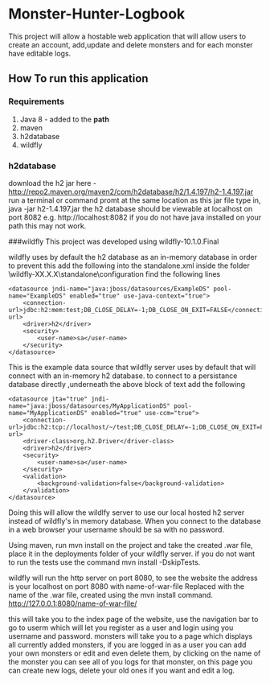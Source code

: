 # Monster-Hunter-Logbook

This project will allow a hostable web application that will allow users to create an account, add,update and delete monsters and for each monster have editable logs.

## How To run this application

### Requirements

1. Java 8 - added to the **path**
2. maven
3. h2database
4. wildfly

### h2database

download the h2 jar here - http://repo2.maven.org/maven2/com/h2database/h2/1.4.197/h2-1.4.197.jar
run a terminal or command promt at the same location as this jar file type in,
                                java -jar h2-1.4.197.jar
the h2 database should be viewable at localhost on port 8082 e.g. http://localhost:8082
if you do not have java installed on your path this may not work.

###wildfly
This project was developed using wildfly-10.1.0.Final

wildfly uses by default the h2 database as an in-memory database
in order to prevent this add the following into the standalone.xml inside the folder
                            \wildfly-XX.X.X\standalone\configuration
find the following lines
```
<datasource jndi-name="java:jboss/datasources/ExampleDS" pool-name="ExampleDS" enabled="true" use-java-context="true">
    <connection-url>jdbc:h2:mem:test;DB_CLOSE_DELAY=-1;DB_CLOSE_ON_EXIT=FALSE</connection-url>
    <driver>h2</driver>
    <security>
        <user-name>sa</user-name>
    </security>
</datasource>
```
This is the example data source that wildfly server uses by default that will connect with an in-memory h2 database.
to connect to a persistance database directly ,underneath the above block of text add the following
```
<datasource jta="true" jndi-name="java:jboss/datasources/MyApplicationDS" pool-name="MyApplicationDS" enabled="true" use-ccm="true">
    <connection-url>jdbc:h2:tcp://localhost/~/test;DB_CLOSE_DELAY=-1;DB_CLOSE_ON_EXIT=FALSE</connection-url> 
    <driver-class>org.h2.Driver</driver-class>
    <driver>h2</driver>
    <security>
        <user-name>sa</user-name>
    </security>
    <validation>
        <background-validation>false</background-validation>
    </validation> 
</datasource> 
```
Doing this will allow the wildlfy server to use our local hosted h2 server instead of wildfly's in memory database.
When you connect to the database in a web browser your username should be sa with no password.

Using maven, run mvn install on the project and take the created .war file, place it in the deployments folder of your wildfly server.
if you do not want to run the tests use the command mvn install -DskipTests.

wildfly will run the http server on port 8080, to see the website the address is your localhost on port 8080 with name-of-war-file Replaced with the name of the .war file,
created using the mvn install command.
                                 http://127.0.0.1:8080/name-of-war-file/

this will take you to the index page of the website, use the navigation bar to go to userm which will let you register as a user
and login using you username and password. monsters will take you to a page which displays all currently added monsters, if you
are logged in as a user you can add your own monsters or edit and even delete them, by clicking on the name of the monster you
can see all of you logs for that monster, on this page you can create new logs, delete your old ones if you want and edit a log.
